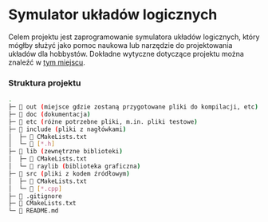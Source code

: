 # Symulator układów logicznych

Celem projektu jest zaprogramowanie symulatora układów logicznych, który mógłby służyć jako pomoc naukowa lub narzędzie do projektowania układów dla hobbystów. Dokładne wytyczne dotyczące projektu można znaleźć w [tym miejscu](https://science-cup.pl/wp-content/uploads/2021/11/MSC_2021_Symulator_ukladow_logicznych.pdf).

### Struktura projektu
```bash
.
├─ 📁 out (miejsce gdzie zostaną przygotowane pliki do kompilacji, etc)
├─ 📁 doc (dokumentacja)
├─ 📁 etc (różne potrzebne pliki, m.in. pliki testowe)
├─ 📁 include (pliki z nagłówkami)
│  ├─ 📄 CMakeLists.txt
│  └─ 📄 [*.h]
├─ 📁 lib (zewnętrzne biblioteki)
│  ├─ 📄 CMakeLists.txt
│  └─ 📁 raylib (biblioteka graficzna)
├─ 📁 src (pliki z kodem źródłowym)
│  ├─ 📄 CMakeLists.txt
│  └─ 📄 [*.cpp]
├─ 📄 .gitignore
├─ 📄 CMakeLists.txt
└─ 📄 README.md
```
